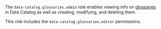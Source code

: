 The `data-catalog.glossaries.admin` role enables viewing info on [glossaries](../../../metadata-hub/concepts/data-catalog.md#glossaries-and-terms) in Data Catalog as well as creating, modifying, and deleting them.

This role includes the `data-catalog.glossaries.editor` permissions.
